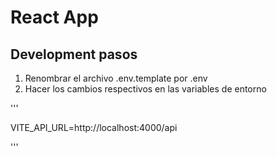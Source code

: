 # React App

## Development pasos

1. Renombrar el archivo .env.template por .env
2. Hacer los cambios respectivos en las variables de entorno

'''

VITE_API_URL=http://localhost:4000/api

'''